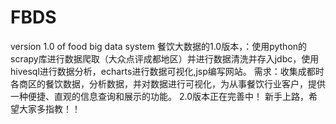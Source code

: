 # FBDS
version 1.0 of food big data system
餐饮大数据的1.0版本，：使用python的scrapy库进行数据爬取（大众点评成都地区）并进行数据清洗并存入jdbc，使用hivesql进行数据分析，echarts进行数据可视化,jsp编写网站。
需求：收集成都时各商区的餐饮数据，分析数据，并对数据进行可视化，为从事餐饮行业客户，提供一种便捷、直观的信息查询和展示的功能。
2.0版本正在完善中！
新手上路，希望大家多指教！！
